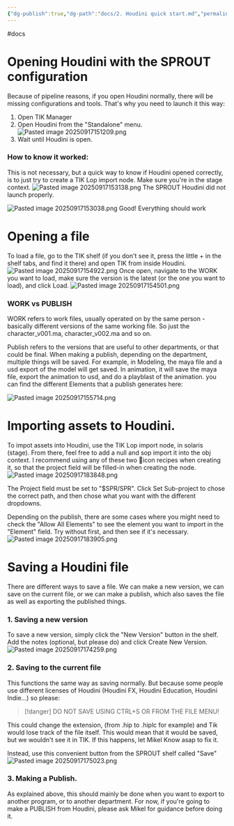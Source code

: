 ```yaml
---
{"dg-publish":true,"dg-path":"docs/2. Houdini quick start.md","permalink":"/docs/2-houdini-quick-start/","dgShowFileTree":true}
---
```


#docs 

# Opening Houdini with the SPROUT configuration
Because of pipeline reasons, if you open Houdini normally, there will be missing configurations and tools. That's why you need to launch it this way:
1. Open TIK Manager
2. Open Houdini from the "Standalone" menu.
![Pasted image 20250917151209.png](/img/user/Pasted%20image%2020250917151209.png)
3. Wait until Houdini is open. 

### How to know it worked:
This is not necessary, but a quick way to know if Houdini opened correctly, is to just try to create a TIK Lop import node. Make sure you're in the stage context.
![Pasted image 20250917153138.png](/img/user/Pasted%20image%2020250917153138.png)
The SPROUT Houdini did not launch properly.

![Pasted image 20250917153038.png](/img/user/Pasted%20image%2020250917153038.png)
Good! Everything should work

# Opening a file
To load a file, go to the TIK shelf (if you don't see it, press the little + in the shelf tabs, and find it there) and open TIK from inside Houdini.
![Pasted image 20250917154922.png](/img/user/Pasted%20image%2020250917154922.png)
Once open, navigate to the WORK you want to load, make sure the version is the latest (or the one you want to load), and click Load.
![Pasted image 20250917154501.png](/img/user/Pasted%20image%2020250917154501.png)

### WORK vs PUBLISH
WORK refers to work files, usually operated on by the same person - basically different versions of the same working file. So just the character_v001.ma, character_v002.ma and so on.

Publish refers to the versions that are useful to other departments, or that could be final. When making a publish, depending on the department, multiple things will be saved. For example, in Modeling, the maya file and a usd export of the model will get saved. In animation, it will save the maya file, export the animation to usd, and do a playblast of the animation. 
you can find the different Elements that a publish generates here:

![Pasted image 20250917155714.png](/img/user/Pasted%20image%2020250917155714.png)

# Importing assets to Houdini.
To impot assets into Houdini, use the TIK Lop import node, in solaris (stage). From there, feel free to add a null and sop import it into the obj context.
I recommend using any of these two 🥕icon recipes when creating it, so that the project field will be filled-in when creating the node.
![Pasted image 20250917183848.png](/img/user/Pasted%20image%2020250917183848.png)

The Project field must be set to "$SPR/SPR". 
Click Set Sub-project to chose the correct path, and then chose what you want with the different dropdowns.

Depending on the publish, there are some cases where you might need to check the "Allow All Elements" to see the element you want to import in the "Element" field. Try without first, and then see if it's necessary.
![Pasted image 20250917183905.png](/img/user/Pasted%20image%2020250917183905.png)

# Saving a Houdini file
There are different ways to save a file. We can make a new version, we can save on the current file, or we can make a publish, which also saves the file as well as exporting the published things.

### 1. Saving a new version
To save  a new version, simply click the "New Version" button in the shelf. Add the notes (optional, but please do) and click Create New Version.
![Pasted image 20250917174259.png](/img/user/Pasted%20image%2020250917174259.png)

### 2. Saving to the current file
This functions the same way as saving normally. But because some people use different licenses of Houdini (Houdini FX, Houdini Education, Houdini Indie...) so please:
> [!danger]
> DO NOT SAVE USING CTRL+S OR FROM THE FILE MENU!

This could change the extension, (from .hip to .hiplc for example) and Tik would lose track of the file itself. This would mean that it would be saved, but we wouldn't see it in TIK. If this happens, let Mikel Know asap to fix it.

Instead, use this convenient button from the SPROUT shelf called "Save"
![Pasted image 20250917175023.png](/img/user/Pasted%20image%2020250917175023.png)

### 3. Making a Publish.
As explained above, this should mainly be done when you want to export to another program, or to another department. For now, if you're going to make a PUBLISH from Houdini, please ask Mikel for guidance before doing it.
